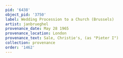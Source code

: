 ```yaml
---
pid: '6438'
object_pid: '3750'
label: Wedding Procession to a Church (Brussels)
artist: janbrueghel
provenance_date: May 28 1965
provenance_location: London
provenance_text: Sale, Christie's, (as "Pieter I")
collection: provenance
order: '1462'
---
```

